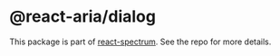 # @react-aria/dialog

This package is part of [react-spectrum](https://github.com/adobe-private/react-spectrum-v3). See the repo for more details.
